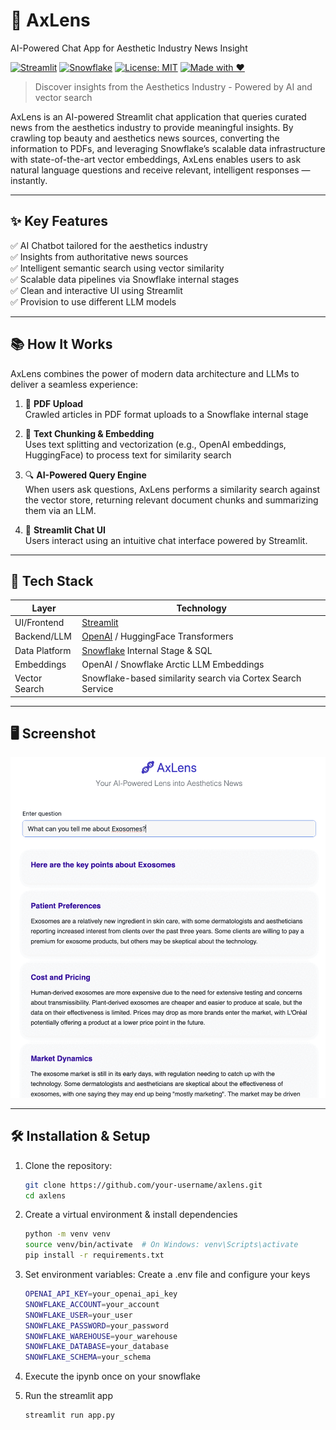 # 🌟 AxLens 
AI-Powered Chat App for Aesthetic Industry News Insight

[![Streamlit](https://img.shields.io/badge/Built%20with-Streamlit-orange?logo=streamlit&style=flat-square)](https://streamlit.io/)
[![Snowflake](https://img.shields.io/badge/Powered%20by-Snowflake-blue?logo=snowflake&style=flat-square)](https://www.snowflake.com/)
[![License: MIT](https://img.shields.io/badge/license-MIT-green.svg)](LICENSE)
[![Made with ❤️](https://img.shields.io/badge/Made%20with-❤️-ff69b4)](#)

> Discover insights from the Aesthetics Industry - Powered by AI and vector search

AxLens is an AI-powered Streamlit chat application that queries curated news from the aesthetics industry to provide meaningful insights. By crawling top beauty and aesthetics news sources, converting the information to PDFs, and leveraging Snowflake’s scalable data infrastructure with state-of-the-art vector embeddings, AxLens enables users to ask natural language questions and receive relevant, intelligent responses — instantly.

---

## ✨ Key Features

✅ AI Chatbot tailored for the aesthetics industry  
✅ Insights from authoritative news sources  
✅ Intelligent semantic search using vector similarity  
✅ Scalable data pipelines via Snowflake internal stages  
✅ Clean and interactive UI using Streamlit <br>
✅ Provision to use different LLM models 

---

## 📚 How It Works

AxLens combines the power of modern data architecture and LLMs to deliver a seamless experience:

1. 📄 **PDF Upload**  
   Crawled articles in PDF format uploads to a Snowflake internal stage

2. 🧠 **Text Chunking & Embedding**  
   Uses text splitting and vectorization (e.g., OpenAI embeddings, HuggingFace) to process text for similarity search

3. 🔍 **AI-Powered Query Engine**  
   When users ask questions, AxLens performs a similarity search against the vector store, returning relevant document chunks and summarizing them via an LLM.

4. 💬 **Streamlit Chat UI**  
   Users interact using an intuitive chat interface powered by Streamlit.

---

## 🚀 Tech Stack

| Layer             | Technology                                                                 |
|------------------ |----------------------------------------------------------------------------|
| UI/Frontend       | [Streamlit](https://streamlit.io/)                                         |
| Backend/LLM       | [OpenAI](https://openai.com/) / HuggingFace Transformers                   |
| Data Platform     | [Snowflake](https://www.snowflake.com/) Internal Stage & SQL               |
| Embeddings        | OpenAI / Snowflake Arctic LLM Embeddings                                   |
| Vector Search     | Snowflake-based similarity search via Cortex Search Service                |

---

## 🖥️ Screenshot

<p align="center">
  <img src="https://github.com/toashishagarwal/Snowflake-AI/blob/main/5%20AxLens/images/demo.gif" width="800" alt="AxLens Screenshot">
</p>

---

## 🛠️ Installation & Setup

1. Clone the repository:
   ```bash
   git clone https://github.com/your-username/axlens.git
   cd axlens
   
2. Create a virtual environment & install dependencies
   ```bash
   python -m venv venv
   source venv/bin/activate  # On Windows: venv\Scripts\activate
   pip install -r requirements.txt
   
3. Set environment variables:
   Create a .env file and configure your keys

	```bash
   OPENAI_API_KEY=your_openai_api_key
   SNOWFLAKE_ACCOUNT=your_account
   SNOWFLAKE_USER=your_user
   SNOWFLAKE_PASSWORD=your_password
   SNOWFLAKE_WAREHOUSE=your_warehouse
   SNOWFLAKE_DATABASE=your_database
   SNOWFLAKE_SCHEMA=your_schema
   
4. Execute the ipynb once on your snowflake

5. Run the streamlit app
	```bash
	streamlit run app.py
